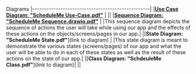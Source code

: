
Diagrams
|--------------------------------------------------|
|[**Use Case Diagram: "ScheduleMe Use-Case.pdf"**](https://github.com/lac-phong/CS151-ScheduleMe/blob/master/Diagrams/Use%20Case.drawio.pdf) | 
||
|[**Sequence Diagram: "ScheduleMe Sequence.drawio.pdf"**](https://github.com/lac-phong/CS151-ScheduleMe/blob/master/Diagrams/schedulemesequence.drawio.pdf) |
|This sequence diagram depicts the sequence of actions the user will take while using our app and the effects of these actions on the objects/screens/pages in our app.|
|[**State Diagram: "ScheduleMe State.pdf"**](link to diagram)      |
|This state diagram is meant to demonstrate the various states (screens/pages) of our app and what the user will be able to do in each of these states as well as the result of these actions on the state of our app.|
|[**Class Diagram: "SchdeuleMe Class.pdf"**](link to diagram)|
||
